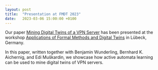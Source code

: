 ```yaml
---
layout: post
title:  "Presentation at FMDT 2023"
date:   2023-03-06 15:00:00 +0100
---
```


Our paper [Mining Digital Twins of a VPN Server](https://edkamb.github.io/files/techrep-fmdt.pdf#page=49) has been presented at the workshop [Applications of Formal Methods and Digital Twins](https://fm2023.isp.uni-luebeck.de/index.php/workshop-applications-of-formal-methods-and-digital-twins/) in Lübeck, Germany.

In this paper, written together with Benjamin Wunderling, Bernhard K. Aichernig, and Edi Muškardin, we showcase how active automata learning can be used to mine digital twins of VPN servers. 